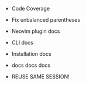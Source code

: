 * Code Coverage
* Fix unbalanced parentheses
* Neovim plugin docs
* CLI docs
* Installation docs
* docs docs docs

* REUSE SAME SESSION!
